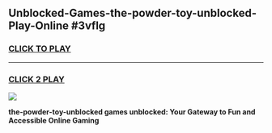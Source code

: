
## Unblocked-Games-the-powder-toy-unblocked-Play-Online #3vflg
<h3>
<a href="https://news.freeplayer.one?title=the-powder-toy-unblocked&ref=3">CLICK TO PLAY</a></h3>
<hr>

<h3>
<a href="https://news.freeplayer.one?title=the-powder-toy-unblocked&ref=3">CLICK 2 PLAY</a>
  
</h3>

<a href="https://news.freeplayer.one?title=the-powder-toy-unblocked&ref=3"><img src="https://clearcache.store/games.png"></a>


**the-powder-toy-unblocked games unblocked: Your Gateway to Fun and Accessible Online Gaming**
